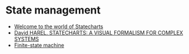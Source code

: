 # State management

- [Welcome to the world of Statecharts](https://statecharts.github.io/)
- [David HAREL. STATECHARTS: A VISUAL FORMALISM FOR COMPLEX SYSTEMS](http://www.inf.ed.ac.uk/teaching/courses/seoc/2005_2006/resources/statecharts.pdf)
- [Finite-state machine](https://en.wikipedia.org/wiki/Finite-state_machine)
